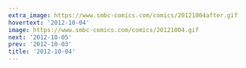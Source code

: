 ```yaml
---
extra_image: https://www.smbc-comics.com/comics/20121004after.gif
hovertext: '2012-10-04'
image: https://www.smbc-comics.com/comics/20121004.gif
next: '2012-10-05'
prev: '2012-10-03'
title: '2012-10-04'
---
```

